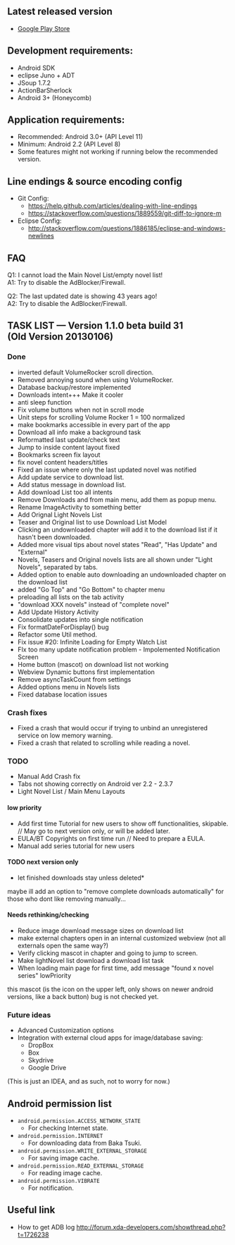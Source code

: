 ## Latest released version
* [Google Play Store](https://play.google.com/store/apps/details?id=com.erakk.lnreader)

## Development requirements:
* Android SDK
* eclipse Juno + ADT
* JSoup 1.7.2
* ActionBarSherlock
* Android 3+ (Honeycomb)

## Application requirements:
* Recommended: Android 3.0+ (API Level 11)
* Minimum: Android 2.2 (API Level 8)
* Some features might not working if running below the recommended version.

## Line endings & source encoding config
* Git Config:
  - https://help.github.com/articles/dealing-with-line-endings
  - https://stackoverflow.com/questions/1889559/git-diff-to-ignore-m
* Eclipse Config:
  - http://stackoverflow.com/questions/1886185/eclipse-and-windows-newlines

## FAQ
Q1: I cannot load the Main Novel List/empty novel list!  
A1: Try to disable the AdBlocker/Firewall.

Q2: The last updated date is showing 43 years ago!  
A2: Try to disable the AdBlocker/Firewall.


## TASK LIST — Version 1.1.0 beta build 31 (Old Version 20130106)
### Done
- inverted default VolumeRocker scroll direction.
- Removed annoying sound when using VolumeRocker.
- Database backup/restore implemented
- Downloads intent+++ Make it cooler
- anti sleep function 
- Fix volume buttons when not in scroll mode
- Unit steps for scrolling Volume Rocker 1 = 100 normalized
- make bookmarks accessible in every part of the app
- Download all info make a background task
- Reformatted last update/check text
- Jump to inside content layout fixed
- Bookmarks screen fix layout
- fix novel content headers/titles
- Fixed an issue where only the last updated novel was notified
- Add update service to download list.
- Add status message in download list.
- Add download List too all intents
- Remove Downloads and from main menu, add them as popup menu.
- Rename ImageActivity to something better
- Add Orignal Light Novels List
- Teaser and Original list to use Download List Model
- Clicking an undownloaded chapter will add it to the download list if it hasn't been downloaded.
- Added more visual tips about novel states "Read", "Has Update" and "External"
- Novels, Teasers and Original novels lists are all shown under "Light Novels", separated by tabs.
- Added option to enable auto downloading an undownloaded chapter on the download list
- added "Go Top" and "Go Bottom" to chapter menu
- preloading all lists on the tab activity
- "download XXX novels" instead of "complete novel"
- Add Update History Activity
- Consolidate updates into single notification
- Fix formatDateForDisplay() bug
- Refactor some Util method.
- Fix issue #20: Infinite Loading for Empty Watch List
- FIx too many update notification problem - Impolemented Notification Screen
- Home button (mascot) on download list not working
- Webview Dynamic buttons first implementation
- Remove asyncTaskCount from settings
- Added options menu in Novels lists
- Fixed database location issues

### Crash fixes
- Fixed a crash that would occur if trying to unbind an unregistered service on low memory warning.
- Fixed a crash that related to scrolling while reading a novel.

### TODO
- Manual Add Crash fix
- Tabs not showing correctly on Android ver 2.2 - 2.3.7
- Light Novel List / Main Menu Layouts

#### low priority
- Add first time Tutorial for new users to show off functionalities, skipable. // May go to next version only, or will be added later.
- EULA/BT Copyrights on first time run // Need to prepare a EULA.
- Manual add series tutorial for new users

#### TODO next version only
- let finished downloads stay unless deleted*

maybe ill add an option to "remove complete downloads automatically" for those who dont like removing manually...

#### Needs rethinking/checking
- Reduce image download message sizes on download list
- make external chapters open in an internal customized webview (not all externals open the same way?)
- Verify clicking mascot in chapter and going to jump to screen.
- Make lightNovel list download a download list task
- When loading main page for first time, add message "found x novel series" lowPriority

this mascot (is the icon on the upper left, only shows on newer android versions, like a back button) bug is not checked yet.

### Future ideas
- Advanced Customization options
- Integration with external cloud apps for image/database saving:
   * DropBox
   * Box
   * Skydrive
   * Google Drive

(This is just an IDEA, and as such, not to worry for now.)

## Android permission list
* `android.permission.ACCESS_NETWORK_STATE`
  - For checking Internet state.
* `android.permission.INTERNET`
  - For downloading data from Baka Tsuki.
* `android.permission.WRITE_EXTERNAL_STORAGE`
  - For saving image cache.
* `android.permission.READ_EXTERNAL_STORAGE`
  - For reading image cache.
* `android.permission.VIBRATE`
  - For notification.

## Useful link
- How to get ADB log http://forum.xda-developers.com/showthread.php?t=1726238
